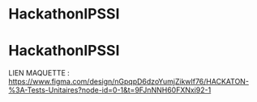 ﻿# HackathonIPSSI
# HackathonIPSSI
LIEN MAQUETTE : 
https://www.figma.com/design/nGpqpD6dzoYumjZikwlf76/HACKATON-%3A-Tests-Unitaires?node-id=0-1&t=9FJnNNH60FXNxi92-1
